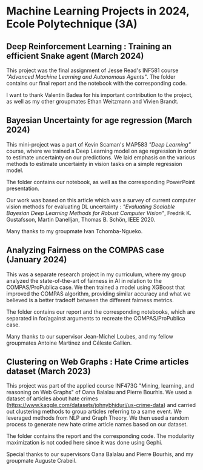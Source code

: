 # Machine Learning Projects in 2024, Ecole Polytechnique (3A)
## Deep Reinforcement Learning : Training an efficient Snake agent (March 2024)
This project was the final assignment of Jesse Read's INF581 course *"Advanced Machine Learning and Autonomous Agents"*. The folder contains our final report and the notebook with the corresponding code. 

I want to thank Valentin Badea for his important contribution to the project, as well as my other groupmates Ethan Weitzmann and Vivien Brandt.

## Bayesian Uncertainty for age regression (March 2024)
This mini-project was a part of Kevin Scaman's MAP583 *"Deep Learning"* course, where we trained a Deep Learning model on age regression in order to estimate uncertainty on our predictions. We laid emphasis on the various methods to estimate uncertainty in vision tasks on a simple regression model.

The folder contains our notebook, as well as the corresponding PowerPoint presentation.

Our work was based on this article which was a survey of current computer vision methods for evaluating DL uncertainty : *"Evaluating Scalable Bayesian Deep Learning Methods for Robust Computer Vision"*, Fredrik K. Gustafsson, Martin Danelljan, Thomas B. Schön, IEEE 2020.

Many thanks to my groupmate Ivan Tchomba-Ngueko.

## Analyzing Fairness on the COMPAS case (January 2024)
This was a separate research project in my curriculum, where my group analyzed the state-of-the-art of fairness in AI in relation to the COMPAS/ProPublica case. We then trained a model using XGBoost that improved the COMPAS algorithm, providing similar accuracy and what we believed is a better tradeoff between the different fairness metrics. 

The folder contains our report and the corresponding notebooks, which are separated in for/against arguments to recreate the COMPAS/ProPublica case.

Many thanks to our supervisor Jean-Michel Loubes, and my fellow groupmates Antoine Martinez and Céleste Gallien.

## Clustering on Web Graphs : Hate Crime articles dataset (March 2023)
This project was part of the applied course INF473G "Mining, learning, and reasoning on Web Graphs" of Oana Balalau and Pierre Bourhis. We used a dataset of articles about hate crimes (https://www.kaggle.com/datasets/johnybhiduri/us-crime-data) and carried out clustering methods to group articles referring to a same event. We leveraged methods from NLP and Graph Theory. We then used a random process to generate new hate crime article names based on our dataset.

The folder contains the report and the corresponding code. The modularity maximization is not coded here since it was done using Gephi.

Special thanks to our supervisors Oana Balalau and Pierre Bourhis, and my groupmate Auguste Crabeil.
